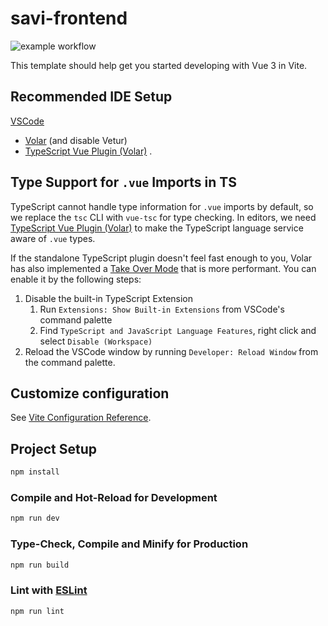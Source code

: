 # savi-frontend

![example workflow](https://github.com/corpjorge/savi-frontend/actions/workflows/node.js.yml/badge.svg)

This template should help get you started developing with Vue 3 in Vite.

## Recommended IDE Setup

[VSCode](https://code.visualstudio.com/)
+ [Volar](https://marketplace.visualstudio.com/items?itemName=johnsoncodehk.volar) (and disable Vetur)
+ [TypeScript Vue Plugin (Volar)](https://marketplace.visualstudio.com/items?itemName=johnsoncodehk.vscode-typescript-vue-plugin)
.

## Type Support for `.vue` Imports in TS

TypeScript cannot handle type information for `.vue` imports by default, so we replace the `tsc` CLI with `vue-tsc` for
type checking. In editors, we
need [TypeScript Vue Plugin (Volar)](https://marketplace.visualstudio.com/items?itemName=johnsoncodehk.vscode-typescript-vue-plugin)
to make the TypeScript language service aware of `.vue` types.

If the standalone TypeScript plugin doesn't feel fast enough to you, Volar has also implemented
a [Take Over Mode](https://github.com/johnsoncodehk/volar/discussions/471#discussioncomment-1361669) that is more
performant. You can enable it by the following steps:

1. Disable the built-in TypeScript Extension
    1) Run `Extensions: Show Built-in Extensions` from VSCode's command palette
    2) Find `TypeScript and JavaScript Language Features`, right click and select `Disable (Workspace)`
2. Reload the VSCode window by running `Developer: Reload Window` from the command palette.

## Customize configuration

See [Vite Configuration Reference](https://vitejs.dev/config/).

## Project Setup

```sh
npm install
```

### Compile and Hot-Reload for Development

```sh
npm run dev
```

### Type-Check, Compile and Minify for Production

```sh
npm run build
```

### Lint with [ESLint](https://eslint.org/)

```sh
npm run lint
```
